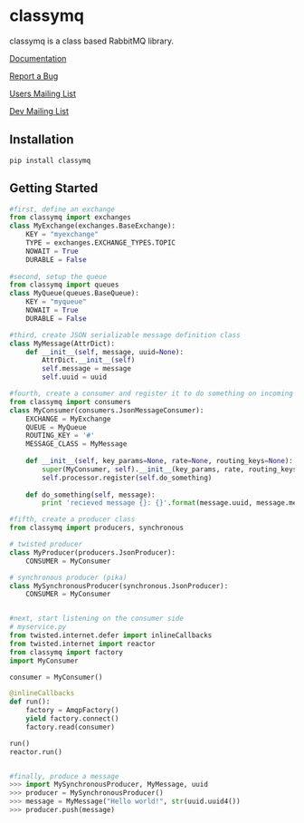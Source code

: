 classymq
===============

classymq is a class based RabbitMQ library.

[Documentation](https://classymq.readthedocs.org/en/latest/)

[Report a Bug](https://github.com/gdoermann/classymq/issues)

[Users Mailing List](https://groups.google.com/forum/?fromgroups#!forum/classymq)

[Dev Mailing List](https://groups.google.com/forum/?fromgroups#!forum/classymq-dev)


## Installation
```
pip install classymq
```

## Getting Started

```python
#first, define an exchange
from classymq import exchanges
class MyExchange(exchanges.BaseExchange):
    KEY = "myexchange"
    TYPE = exchanges.EXCHANGE_TYPES.TOPIC
    NOWAIT = True
    DURABLE = False
    
#second, setup the queue
from classymq import queues
class MyQueue(queues.BaseQueue):
    KEY = "myqueue"
    NOWAIT = True
    DURABLE = False

#third, create JSON serializable message definition class
class MyMessage(AttrDict):
    def __init__(self, message, uuid=None):
        AttrDict.__init__(self)
        self.message = message
        self.uuid = uuid

#fourth, create a consumer and register it to do something on incoming messages
from classymq import consumers
class MyConsumer(consumers.JsonMessageConsumer):
    EXCHANGE = MyExchange
    QUEUE = MyQueue
    ROUTING_KEY = '#'
    MESSAGE_CLASS = MyMessage
    
    def __init__(self, key_params=None, rate=None, routing_keys=None):
        super(MyConsumer, self).__init__(key_params, rate, routing_keys)
        self.processor.register(self.do_something)
    
    def do_something(self, message):
        print 'recieved message {}: {}'.format(message.uuid, message.message)

#fifth, create a producer class
from classymq import producers, synchronous

# twisted producer
class MyProducer(producers.JsonProducer):
    CONSUMER = MyConsumer

# synchronous producer (pika)
class MySynchronousProducer(synchronous.JsonProducer):
    CONSUMER = MyConsumer


#next, start listening on the consumer side
# myservice.py
from twisted.internet.defer import inlineCallbacks
from twisted.internet import reactor
from classymq import factory
import MyConsumer

consumer = MyConsumer()

@inlineCallbacks
def run():
    factory = AmqpFactory()
    yield factory.connect()
    factory.read(consumer)

run()
reactor.run()


#finally, produce a message
>>> import MySynchronousProducer, MyMessage, uuid
>>> producer = MySynchronousProducer()
>>> message = MyMessage("Hello world!", str(uuid.uuid4())
>>> producer.push(message)



